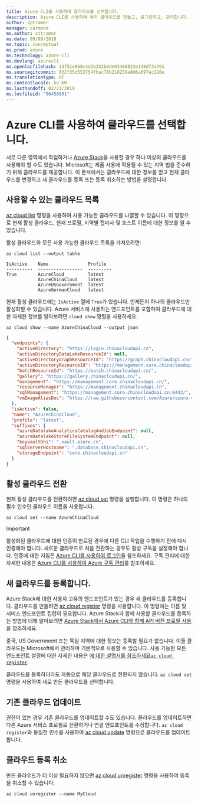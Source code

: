 ```yaml
---
title: Azure CLI를 사용하여 클라우드를 선택합니다.
description: Azure CLI를 사용하여 여러 클라우드를 만들고, 로그인하고, 관리합니다.
author: sptramer
manager: carmonm
ms.author: sttramer
ms.date: 09/09/2018
ms.topic: conceptual
ms.prod: azure
ms.technology: azure-cli
ms.devlang: azurecli
ms.openlocfilehash: 14f51e068c4d2b332b0de93406822e148d734701
ms.sourcegitcommit: 032f35d553754fbac78b218259a8d6a697ac220e
ms.translationtype: HT
ms.contentlocale: ko-KR
ms.lasthandoff: 02/21/2019
ms.locfileid: "56458691"
---
```

# <a name="select-clouds-with-the-azure-cli"></a>Azure CLI를 사용하여 클라우드를 선택합니다.

서로 다른 영역에서 작업하거나 [Azure Stack](https://docs.microsoft.com/azure/azure-stack/user/)을 사용할 경우 하나 이상의 클라우드를 사용해야 할 수도 있습니다. Microsoft는 제품 사용에 적용될 수 있는 지역 법을 준수하기 위해 클라우드를 제공합니다. 이 문서에서는 클라우드에 대한 정보를 얻고 현재 클라우드를 변경하고 새 클라우드를 등록 또는 등록 취소하는 방법을 설명합니다.

## <a name="list-available-clouds"></a>사용할 수 있는 클라우드 목록

[az cloud list](/cli/azure/cloud#az-cloud-list) 명령을 사용하여 사용 가능한 클라우드를 나열할 수 있습니다. 이 명령으로 현재 활성 클라우드, 현재 프로필, 지역별 접미사 및 호스트 이름에 대한 정보를 알 수 있습니다.

활성 클라우드와 모든 사용 가능한 클라우드 목록을 가져오려면:

```azurecli-interactive
az cloud list --output table
```

```output
IsActive    Name               Profile
----------  -----------------  ---------
True        AzureCloud         latest
            AzureChinaCloud    latest
            AzureUSGovernment  latest
            AzureGermanCloud   latest
```

현재 활성 클라우드에는 `IsActive` 열에 `True`가 있습니다. 언제든지 하나의 클라우드만 활성화할 수 있습니다. Azure 서비스에 사용하는 엔드포인트를 포함하여 클라우드에 대한 자세한 정보를 알아보려면 `cloud show` 명령을 사용하세요.

```azurecli-interactive
az cloud show --name AzureChinaCloud --output json
```

```json
{
  "endpoints": {
    "activeDirectory": "https://login.chinacloudapi.cn",
    "activeDirectoryDataLakeResourceId": null,
    "activeDirectoryGraphResourceId": "https://graph.chinacloudapi.cn/",
    "activeDirectoryResourceId": "https://management.core.chinacloudapi.cn/",
    "batchResourceId": "https://batch.chinacloudapi.cn/",
    "gallery": "https://gallery.chinacloudapi.cn/",
    "management": "https://management.core.chinacloudapi.cn/",
    "resourceManager": "https://management.chinacloudapi.cn",
    "sqlManagement": "https://management.core.chinacloudapi.cn:8443/",
    "vmImageAliasDoc": "https://raw.githubusercontent.com/Azure/azure-rest-api-specs/master/arm-compute/quickstart-templates/aliases.json"
  },
  "isActive": false,
  "name": "AzureChinaCloud",
  "profile": "latest",
  "suffixes": {
    "azureDatalakeAnalyticsCatalogAndJobEndpoint": null,
    "azureDatalakeStoreFileSystemEndpoint": null,
    "keyvaultDns": ".vault.azure.cn",
    "sqlServerHostname": ".database.chinacloudapi.cn",
    "storageEndpoint": "core.chinacloudapi.cn"
  }
}
```

## <a name="switch-the-active-cloud"></a>활성 클라우드 전환

현재 활성 클라우드를 전환하려면 [az cloud set](/cli/azure/cloud#az-cloud-set) 명령을 실행합니다. 이 명령은 하나의 필수 인수인 클라우드 이름을 사용합니다.

```azurecli-interactive
az cloud set --name AzureChinaCloud
```

> [!IMPORTANT]
> 활성화된 클라우드에 대한 인증이 만료된 경우에 다른 CLI 작업을 수행하기 전에 다시 인증해야 합니다. 새로운 클라우드로 처음 전환하는 경우도 활성 구독을 설정해야 합니다.
> 인증에 대한 지침은 [Azure CLI를 사용하여 로그인](authenticate-azure-cli.md)을 참조하세요. 구독 관리에 대한 자세한 내용은 [Azure CLI를 사용하여 Azure 구독 관리](manage-azure-subscriptions-azure-cli.md)를 참조하세요.

## <a name="register-a-new-cloud"></a>새 클라우드를 등록합니다.

Azure Stack에 대한 사용자 고유의 엔드포인트가 있는 경우 새 클라우드를 등록합니다. 클라우드를 만들려면 [az cloud register](/cli/azure/cloud#az-cloud-register) 명령을 사용합니다. 이 명령에는 이름 및 서비스 엔드포인트 집합이 필요합니다. Azure Stack과 함께 사용할 클라우드를 등록하는 방법에 대해 알아보려면 [Azure Stack에서 Azure CLI와 함께 API 버전 프로필 사용](/azure/azure-stack/user/azure-stack-version-profiles-azurecli2#connect-to-azure-stack)을 참조하세요.

중국, US Government 또는 독일 지역에 대한 정보는 등록할 필요가 없습니다. 이들 클라우드는 Microsoft에서 관리하며 기본적으로 사용할 수 있습니다.  사용 가능한 모든 엔드포인트 설정에 대한 자세한 내용은 [에 대한 설명서를 참조하세요`az cloud register`](/cli/azure/cloud#az-cloud-register).

클라우드를 등록하더라도 자동으로 해당 클라우드로 전환되지 않습니다. `az cloud set` 명령을 사용하여 새로 만든 클라우드를 선택합니다.

## <a name="update-an-existing-cloud"></a>기존 클라우드 업데이트

권한이 있는 경우 기존 클라우드를 업데이트할 수도 있습니다. 클라우드를 업데이트하면 다른 Azure 서비스 프로필로 전환하거나 연결 엔드포인트를 수정합니다.
`az cloud register`와 동일한 인수를 사용하여 [az cloud update](/cli/azure/cloud#az-cloud-update) 명령으로 클라우드를 업데이트합니다.

## <a name="unregister-a-cloud"></a>클라우드 등록 취소

만든 클라우드가 더 이상 필요하지 않으면 [az cloud unregister](/cli/azure/cloud#az-cloud-unregister) 명령을 사용하여 등록을 취소할 수 있습니다.

```azurecli-interactive
az cloud unregister --name MyCloud
```
